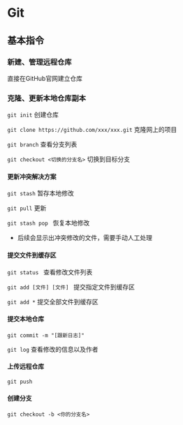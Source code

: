 # Git

## 基本指令

### 新建、管理远程仓库

直接在GitHub官网建立仓库

### 克隆、更新本地仓库副本

`git init` 创建仓库

`git clone https://github.com/xxx/xxx.git` 克隆网上的项目

`git branch` 查看分支列表

`git checkout <切换的分支名>` 切换到目标分支

#### 更新冲突解决方案

`git stash` 暂存本地修改

`git pull` 更新

`git stash pop ` 恢复本地修改

- 后续会显示出冲突修改的文件，需要手动人工处理

#### 提交文件到缓存区

`git status ` 查看修改文件列表

`git add [文件] [文件] ` 提交指定文件到缓存区

`git add *` 提交全部文件到缓存区

#### 提交本地仓库

`git commit -m "[跟新日志]"`

`git log` 查看修改的信息以及作者

#### 上传远程仓库

`git push`

#### 创建分支

`git checkout -b <你的分支名>`